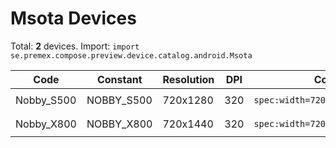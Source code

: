 # Msota Devices

Total: **2** devices. Import: `import se.premex.compose.preview.device.catalog.android.Msota`

| Code | Constant | Resolution | DPI | Compose Spec | Preview Usage |
|------|----------|------------|-----|-------------|---------------|
| Nobby_S500 | NOBBY_S500 | 720x1280 | 320 | `spec:width=720px,height=1280px,dpi=320` | `@Preview(device = Msota.NOBBY_S500)` |
| Nobby_X800 | NOBBY_X800 | 720x1440 | 320 | `spec:width=720px,height=1440px,dpi=320` | `@Preview(device = Msota.NOBBY_X800)` |

<!-- Generated automatically. Do not edit manually. -->
